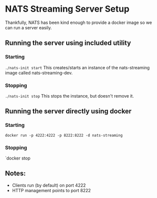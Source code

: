 # NATS Streaming Server Setup

Thankfully, NATS has been kind enough to provide a docker image so we can run a server easily. 


## Running the server using included utility

### Starting
`./nats-init start`
This creates/starts an instance of the nats-streaming image called nats-streaming-dev.

### Stopping
`./nats-init stop`
This stops the instance, but doesn't remove it.


## Running the server directly using docker

### Starting
`docker run -p 4222:4222 -p 8222:8222 -d nats-streaming`

### Stopping
`docker stop <NAME>


## Notes:
- Clients run (by default) on port 4222
- HTTP management points to port 8222
